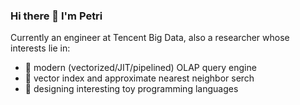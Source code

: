 ### Hi there 👋 I'm Petri

Currently an engineer at Tencent Big Data, also a researcher whose interests lie in:
- 🔭 modern (vectorized/JIT/pipelined) OLAP query engine
- 🌱 vector index and approximate nearest neighbor serch
- 🤔 designing interesting toy programming languages

<!--
**petrizhang/petrizhang** is a ✨ _special_ ✨ repository because its `README.md` (this file) appears on your GitHub profile.

Here are some ideas to get you started:

- 🔭 I’m currently working on ...
- 🌱 I’m currently learning ...
- 👯 I’m looking to collaborate on ...
- 🤔 I’m looking for help with ...
- 💬 Ask me about ...
- 📫 How to reach me: ...
- 😄 Pronouns: ...
- ⚡ Fun fact: ...
-->
